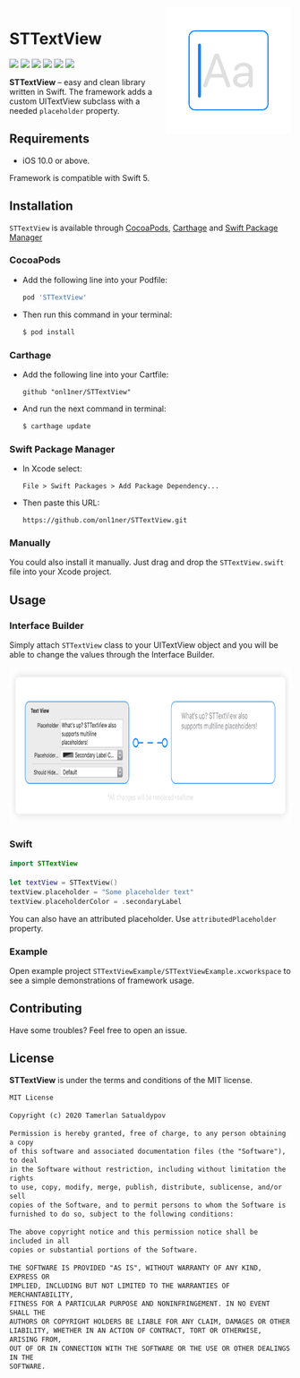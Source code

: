 <img align="right" src="https://github.com/onl1ner/onl1ner/blob/master/Resources/STTextView/logo.gif?raw=true" width="225"/>

<p><h1 align="left">STTextView</h1></p>

![](https://cocoapod-badges.herokuapp.com/p/STTextView/badge.png)
![](https://img.shields.io/badge/iOS-10.0%2B-blue)
![](https://cocoapod-badges.herokuapp.com/v/STTextView/badge.png)
![](https://cocoapod-badges.herokuapp.com/l/STTextView/badge.(png|svg))
![](https://img.shields.io/badge/Swift-5-orange?logo=Swift&logoColor=white)
![](https://img.shields.io/github/last-commit/onl1ner/STTextView)

**STTextView** – easy and clean library written in Swift. The framework adds a custom UITextView subclass with a needed ``placeholder`` property.


## Requirements
- iOS 10.0 or above.

Framework is compatible with Swift 5.

## Installation

``STTextView`` is available through [CocoaPods](https://cocoapods.org), [Carthage](https://github.com/Carthage/Carthage) and [Swift Package Manager](https://github.com/apple/swift-package-manager)

### CocoaPods
- Add the following line into your Podfile:

  ```ruby
  pod 'STTextView'
  ```

- Then run this command in your terminal:

  ```bash
  $ pod install
  ```

### Carthage
- Add the following line into your Cartfile:

  ```
  github "onl1ner/STTextView"
  ```
  
- And run the next command in terminal:

  ```bash
  $ carthage update
  ```

### Swift Package Manager
- In Xcode select: 

  ```
  File > Swift Packages > Add Package Dependency...
  ```
  
- Then paste this URL: 

  ```
  https://github.com/onl1ner/STTextView.git
  ```

### Manually
You could also install it manually. Just drag and drop the ``STTextView.swift`` file into your Xcode project.

## Usage

### Interface Builder

Simply attach ``STTextView`` class to your UITextView object and you will be able to change the values through the Interface Builder.

<p align="center">
  <img src="https://github.com/onl1ner/onl1ner/blob/master/Resources/STTextView/Interface%20Builder.png?raw=true" height="280"/>
</p>

### Swift

```swift
import STTextView

let textView = STTextView()
textView.placeholder = "Some placeholder text"
textView.placeholderColor = .secondaryLabel
```

You can also have an attributed placeholder. Use ``attributedPlaceholder`` property.

### Example
Open example project ``STTextViewExample/STTextViewExample.xcworkspace`` to see a simple demonstrations of framework usage.

## Contributing
Have some troubles? Feel free to open an issue.

## License
**STTextView** is under the terms and conditions of the MIT license.

```
MIT License

Copyright (c) 2020 Tamerlan Satualdypov

Permission is hereby granted, free of charge, to any person obtaining a copy
of this software and associated documentation files (the "Software"), to deal
in the Software without restriction, including without limitation the rights
to use, copy, modify, merge, publish, distribute, sublicense, and/or sell
copies of the Software, and to permit persons to whom the Software is
furnished to do so, subject to the following conditions:

The above copyright notice and this permission notice shall be included in all
copies or substantial portions of the Software.

THE SOFTWARE IS PROVIDED "AS IS", WITHOUT WARRANTY OF ANY KIND, EXPRESS OR
IMPLIED, INCLUDING BUT NOT LIMITED TO THE WARRANTIES OF MERCHANTABILITY,
FITNESS FOR A PARTICULAR PURPOSE AND NONINFRINGEMENT. IN NO EVENT SHALL THE
AUTHORS OR COPYRIGHT HOLDERS BE LIABLE FOR ANY CLAIM, DAMAGES OR OTHER
LIABILITY, WHETHER IN AN ACTION OF CONTRACT, TORT OR OTHERWISE, ARISING FROM,
OUT OF OR IN CONNECTION WITH THE SOFTWARE OR THE USE OR OTHER DEALINGS IN THE
SOFTWARE.
```
